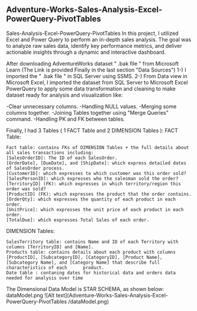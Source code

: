 ## Adventure-Works-Sales-Analysis-Excel-PowerQuery-PivotTables

Sales-Analysis-Excel-PowerQuery-PivotTables
In this project, I utilized Excel and Power Query to perform an in-depth sales analysis. The goal was to analyze raw sales data, identify key performance metrics, and deliver actionable insights through a dynamic and interactive dashboard.

After downloading AdventureWorks dataset " .bak file " from Microsoft Learn (The Link is provided Finally in the last section "Data Sources") 1-) I imported the " .bak file " in SQL Server using SSMS. 2-) From Data view in Microsoft Excel, I imported the dataset from SQL Server to Microsoft Excel PowerQuery to apply some data transformation and cleaning to make dataset ready for analysis and visualization like:

  -Clear unnecessary columns.
    -Handling NULL values.
    -Merging some columns together.
    -Joining Tables together using "Merge Queries" command.
    -Handling PK and FK between tables.


Finally, I had 3 Tables ( 1 FACT Table and 2 DIMENSION Tables ):
FACT Table:

    Fact table: contains FKs of DIMENSION Tables + the full details about all sales transactions including:
    [SalesOrderID]: The ID of each SalesOrder.
    [OrderDate], [DueDate], and [ShipDate]: which express detailed dates of SalesOrder process.
    [CustomerID]: which expresses to which customer was this order sold?
    [SalesPersonID]: which expresses who the salesman sold the order?
    [TerritoryID] (FK): which expresses in which territory/region this order was sold?
    [ProductID] (FK): which expresses the product that the order contains.
    [OrderQty]: which expresses the quantity of each product in each order.
    [UnitPrice]: which expresses the unit price of each product in each order.
    [TotalDue]: which expresses Total Sales of each order.
  
DIMENSION Tables:

    SalesTerritory table: contains Name and ID of each Territory with columns [TerritoryID] and [Name].
    Products table: contains details about each product with columns [ProductID], [SubcategoryID], [CategoryID], [Product Name], [Subcategory Name], and [Category Name] that describe full characteristics of each      product.
    Date table : contaning dates for historical data and orders data needed for analysis over time 

The Dimensional Data Model is STAR SCHEMA, as shown below:
dataModel.png
![Alt text](Adventure-Works-Sales-Analysis-Excel-PowerQuery-PivotTables
/dataModel.png)

